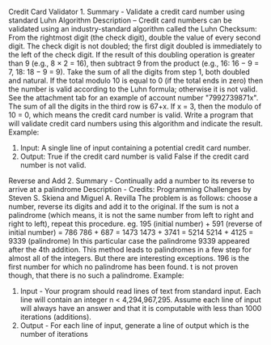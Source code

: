 Credit Card Validator
    1.  Summary - Validate a credit card number using standard Luhn Algorithm
    Description – Credit card numbers can be validated using an industry-standard algorithm
    called the Luhn Checksum:
    From the rightmost digit (the check digit), double the value of every second digit. The check digit is not doubled; the first digit doubled is immediately to the left of the check digit.
    If the result of this doubling operation is greater than 9 (e.g., 8 × 2 = 16), then subtract 9 from the product (e.g., 16: 16 − 9 = 7, 18: 18 − 9 = 9).
    Take the sum of all the digits from step 1, both doubled and natural.
    If the total modulo 10 is equal to 0 (if the total ends in zero) then the number is valid according to the Luhn formula; otherwise it is not valid.
    See the attachment tab for an example of account number "7992739871x". The sum of all the digits in the third row is 67+x. If x = 3, then the modulo of 10 = 0, which means the credit card number is valid.
    Write a program that will validate credit card numbers using this algorithm and indicate the result.
Example:
1. Input: A single line of input containing a potential credit card number.
2. Output: True if the credit card number is valid False if the credit card number is not valid.

Reverse and Add
    2. Summary - Continually add a number to its reverse to arrive at a palindrome
    Description - Credits: Programming Challenges by Steven S. Skiena and Miguel A. Revilla
    The problem is as follows: choose a number, reverse its digits and add it to the original. If the sum is not a palindrome (which means, it is not the same number from left to right and right to left), repeat this procedure. eg.
    195 (initial number) + 591 (reverse of initial number) = 786 786 + 687 = 1473
    1473 + 3741 = 5214
    5214 + 4125 = 9339 (palindrome)
    In this particular case the palindrome 9339 appeared after the 4th addition.
    This method leads to palindromes in a few step for almost all of the integers. But there are interesting exceptions. 196 is the first number for which no palindrome has been found.
    t is not proven though, that there is no such a palindrome.
Example:
1. Input - Your program should read lines of text from standard input. Each line will contain an integer n < 4,294,967,295.
Assume each line of input will always have an answer and that it is computable with less than 1000 iterations (additions).
2. Output - For each line of input, generate a line of output which is the number of iterations 